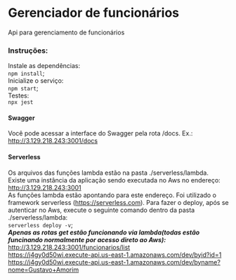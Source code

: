 # Gerenciador de funcionários  
Api para gerenciamento de funcionários  
### Instruções:
Instale as dependências:  
  `npm install`;  
Inicialize o serviço:  
`npm start`;  
Testes:  
`npx jest`   
#### Swagger
Você pode acessar a interface do Swagger pela rota /docs. Ex.:  
http://3.129.218.243:3001/docs
#### Serverless
Os arquivos das funções lambda estão na pasta ./serverless/lambda.  
Existe uma instância da aplicação sendo executada no Aws no endereço: http://3.129.218.243:3001  
As funções lambda estão apontando para este endereço.
Foi utilizado o framework serverless (https://serverless.com).
Para fazer o deploy, após se autenticar no Aws, execute o seguinte comando dentro da pasta ./serverless/lambda:  
`serverless deploy -v`;  
 ***Apenas as rotas get estão funcionando via lambda(todas estão funcinando normalmente por acesso direto ao Aws):***  
 http://3.129.218.243:3001/funcionarios/list  
 https://j4gy0d50wi.execute-api.us-east-1.amazonaws.com/dev/byid?id=1  
 https://j4gy0d50wi.execute-api.us-east-1.amazonaws.com/dev/byname?nome=Gustavo+Amorim  